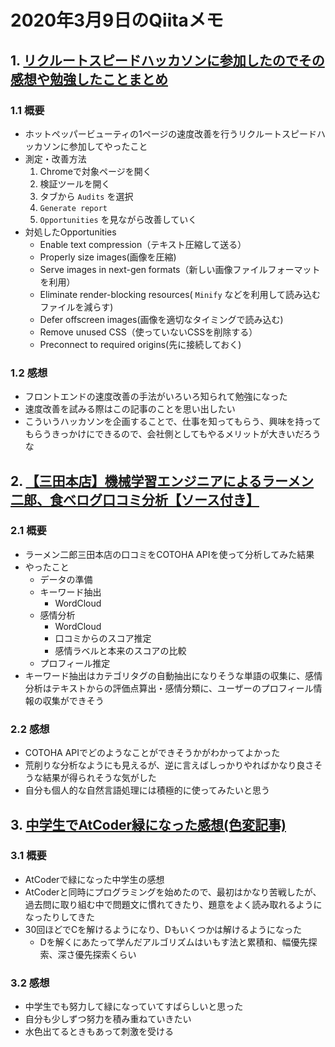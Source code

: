 # 2020年3月9日のQiitaメモ

## 1. [リクルートスピードハッカソンに参加したのでその感想や勉強したことまとめ](https://qiita.com/takehanKosuke/items/2f102a069c627c41c907)

### 1.1 概要

- ホットペッパービューティの1ページの速度改善を行うリクルートスピードハッカソンに参加してやったこと
- 測定・改善方法
  1. Chromeで対象ページを開く
  1. 検証ツールを開く
  1. タブから `Audits` を選択
  1. `Generate report`
  1. `Opportunities` を見ながら改善していく
- 対処したOpportunities
  - Enable text compression（テキスト圧縮して送る）
  - Properly size images(画像を圧縮)
  - Serve images in next-gen formats（新しい画像ファイルフォーマットを利用）
  - Eliminate render-blocking resources( `Minify` などを利用して読み込むファイルを減らす)
  - Defer offscreen images(画像を適切なタイミングで読み込む)
  - Remove unused CSS（使っていないCSSを削除する）
  - Preconnect to required origins(先に接続しておく)

### 1.2 感想

- フロントエンドの速度改善の手法がいろいろ知られて勉強になった
- 速度改善を試みる際はこの記事のことを思い出したい
- こういうハッカソンを企画することで、仕事を知ってもらう、興味を持ってもらうきっかけにできるので、会社側としてもやるメリットが大きいだろうな

## 2. [【三田本店】機械学習エンジニアによるラーメン二郎、食べログ口コミ分析【ソース付き】](https://qiita.com/YuiKasuga/items/cff630006b95fdb0d18d)

### 2.1 概要

- ラーメン二郎三田本店の口コミをCOTOHA APIを使って分析してみた結果
- やったこと
  - データの準備
  - キーワード抽出
    - WordCloud
  - 感情分析
    - WordCloud
    - 口コミからのスコア推定
    - 感情ラベルと本来のスコアの比較
  - プロフィール推定
- キーワード抽出はカテゴリタグの自動抽出になりそうな単語の収集に、感情分析はテキストからの評価点算出・感情分類に、ユーザーのプロフィール情報の収集ができそう

### 2.2 感想

- COTOHA APIでどのようなことができそうかがわかってよかった
- 荒削りな分析なようにも見えるが、逆に言えばしっかりやればかなり良さそうな結果が得られそうな気がした
- 自分も個人的な自然言語処理には積極的に使ってみたいと思う

## 3. [中学生でAtCoder緑になった感想(色変記事)](https://qiita.com/Namu3/items/05cc296897bac287b2d5)

### 3.1 概要

- AtCoderで緑になった中学生の感想
- AtCoderと同時にプログラミングを始めたので、最初はかなり苦戦したが、過去問に取り組む中で問題文に慣れてきたり、題意をよく読み取れるようになったりしてきた
- 30回ほどでCを解けるようになり、Dもいくつかは解けるようになった
  - Dを解くにあたって学んだアルゴリズムはいもす法と累積和、幅優先探索、深さ優先探索くらい

### 3.2 感想

- 中学生でも努力して緑になっていてすばらしいと思った
- 自分も少しずつ努力を積み重ねていきたい
- 水色出てるときもあって刺激を受ける

